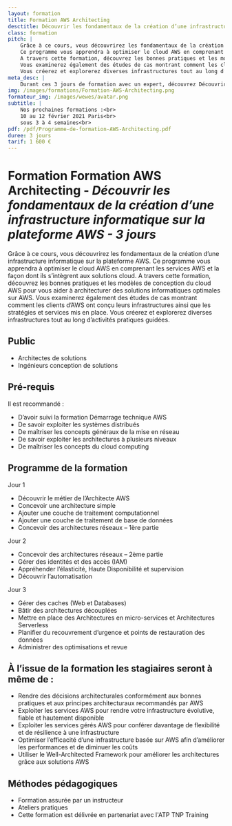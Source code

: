 ```yaml
---
layout: formation
title: Formation AWS Architecting
desctitle: Découvrir les fondamentaux de la création d’une infrastructure informatique sur la plateforme AWS
class: formation
pitch: |
    Grâce à ce cours, vous découvrirez les fondamentaux de la création d’une infrastructure informatique sur la plateforme AWS.
    Ce programme vous apprendra à optimiser le cloud AWS en comprenant les services AWS et la façon dont ils s’intègrent aux solutions cloud.
    A travers cette formation, découvrez les bonnes pratiques et les modèles de conception du cloud AWS pour vous aider à architecturer des solutions informatiques optimales sur AWS. 
    Vous examinerez également des études de cas montrant comment les clients d’AWS ont conçu leurs infrastructures ainsi que les stratégies et services mis en place. 
    Vous créerez et explorerez diverses infrastructures tout au long d’activités pratiques guidées.
meta_desc: |
    Durant ces 3 jours de formation avec un expert, découvrez Découvrir les fondamentaux de la création d’une infrastructure informatique sur la plateforme AWS
img: /images/formations/Formation-AWS-Architecting.png
formateur_img: /images/wewes/avatar.png
subtitle: |
    Nos prochaines formations :<br>
    10 au 12 février 2021 Paris<br>
    sous 3 à 4 semaines<br>
pdf: /pdf/Programme-de-formation-AWS-Architecting.pdf
duree: 3 jours
tarif: 1 600 €
---
```


# Formation Formation AWS Architecting - *Découvrir les fondamentaux de la création d’une infrastructure informatique sur la plateforme AWS - 3 jours*

Grâce à ce cours, vous découvrirez les fondamentaux de la création d’une infrastructure informatique sur la plateforme AWS.
Ce programme vous apprendra à optimiser le cloud AWS en comprenant les services AWS et la façon dont ils s’intègrent aux solutions cloud.
A travers cette formation, découvrez les bonnes pratiques et les modèles de conception du cloud AWS pour vous aider à architecturer des solutions informatiques optimales sur AWS. 
Vous examinerez également des études de cas montrant comment les clients d’AWS ont conçu leurs infrastructures ainsi que les stratégies et services mis en place. 
Vous créerez et explorerez diverses infrastructures tout au long d’activités pratiques guidées.

## Public

* Architectes de solutions
* Ingénieurs conception de solutions

## Pré-requis

Il est recommandé :

* D’avoir suivi la formation Démarrage technique AWS
* De savoir exploiter les systèmes distribués
* De maîtriser les concepts généraux de la mise en réseau
* De savoir exploiter les architectures à plusieurs niveaux
* De maîtriser les concepts du cloud computing

## Programme de la formation

Jour 1
* Découvrir le métier de l’Architecte AWS
* Concevoir une architecture simple
* Ajouter une couche de traitement computationnel
* Ajouter une couche de traitement de base de données
* Concevoir des architectures réseaux – 1ère partie

Jour 2
* Concevoir des architectures réseaux – 2ème partie
* Gérer des identités et des accès (IAM)
* Appréhender l’élasticité, Haute Disponibilité et supervision
* Découvrir l’automatisation

Jour 3
* Gérer des caches (Web et Databases)
* Bâtir des architectures découplées
* Mettre en place des Architectures en micro-services et Architectures Serverless
* Planifier du recouvrement d’urgence et points de restauration des données
* Administrer des optimisations et revue

## À l’issue de la formation les stagiaires seront à même de :

* Rendre des décisions architecturales conformément aux bonnes pratiques et aux principes architecturaux recommandés par AWS
* Exploiter les services AWS pour rendre votre infrastructure évolutive, fiable et hautement disponible
* Exploiter les services gérés AWS pour conférer davantage de flexibilité et de résilience à une infrastructure
* Optimiser l’efficacité d’une infrastructure basée sur AWS afin d’améliorer les performances et de diminuer les coûts
* Utiliser le Well-Architected Framework pour améliorer les architectures grâce aux solutions AWS

## Méthodes pédagogiques

* Formation assurée par un instructeur
* Ateliers pratiques
* Cette formation est délivrée en partenariat avec l'ATP TNP Training
